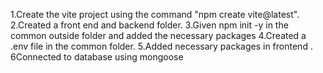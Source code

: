 1.Create the vite project using the command "npm create vite@latest". 
2.Created a front end and backend folder.
3.Given npm init -y in the common outside folder and added the necessary packages 
4.Created a .env file in the common folder.
5.Added necessary packages in frontend .
6Connected to database using mongoose
